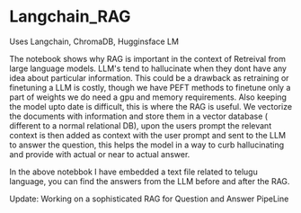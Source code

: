 # Langchain_RAG
Uses Langchain, ChromaDB, Hugginsface LM 

The notebook shows why RAG is important in the context of Retreival from large language models. LLM's tend to hallucinate when they dont have any idea about particular information.
This could be a drawback as retraining or finetuning a LLM is costly, though we have PEFT methods to finetune only a part of weights we do need a gpu and memory requirements. Also keeping the model upto date is difficult, this is where the RAG is useful. We vectorize the documents with information and store them in a vector database ( different to a normal relational DB), upon the users prompt the relevant context is then added as context with the user prompt and sent to the LLM to answer the question, this helps the model in a way to curb hallucinating and provide with actual or near to actual answer. 

In the above notebbok I have embedded a text file related to telugu language, you can find the answers from the LLM before and after the RAG.

Update: Working on a sophisticated RAG for Question and Answer PipeLine
